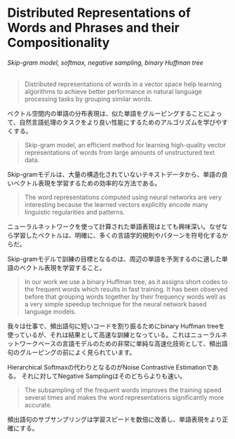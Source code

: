 # Distributed Representations of Words and Phrases and their Compositionality

###### Skip-gram model, softmax, negative sampling, binary Huffman tree

> Distributed representations of words in a vector space help learning algorithms to achieve better performance in natural language processing tasks by grouping similar words.

ベクトル空間内の単語の分布表現は、似た単語をグルーピングすることによって、自然言語処理のタスクをより良い性能にするためのアルゴリズムを学びやすくする。

> Skip-gram model, an efficient method for learning high-quality vector representations of words from large amounts of unstructured text data.

Skip-gramモデルは、大量の構造化されていないテキストデータから、単語の良いベクトル表現を学習するための効率的な方法である。

> The word representations computed using neural networks are very interesting because the learned vectors explicitly encode many linguistic regularities and patterns.

ニューラルネットワークを使って計算された単語表現はとても興味深い。なぜなら学習したベクトルは、明確に、多くの言語学的規則やパターンを符号化するからだ。


Skip-gramモデルで訓練の目標となるのは、周辺の単語を予測するのに適した単語のベクトル表現を学習すること。

> In our work we use a binary Huffman tree, as it assigns short codes to the frequent words which results in fast training. It has been observed before that grouping words together by their frequency words well as a very simple speedup technique for the neural network based language models.

我々は仕事で、頻出語句に短いコードを割り振るためにbinary Huffman treeを使っているが、それは結果として高速な訓練となっている。これはニューラルネットワークベースの言語モデルのための非常に単純な高速化技術として、頻出語句のグルーピングの前によく見られています。


Hierarchical Softmaxの代わりとなるのがNoise Contrastive Estimationである。
それに対してNegative Samplingはそのどちらよりも速い。


> The subsampling of the frequent words improves the training speed several times and makes the word representations significantly more accurate.

頻出語句のサブサンプリングは学習スピードを数倍に改善し、単語表現をより正確にする。
